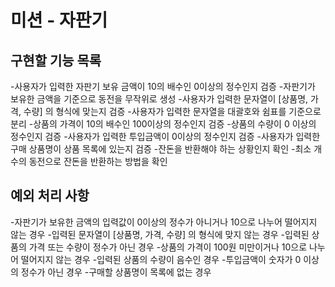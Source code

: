 # 미션 - 자판기

## 구현할 기능 목록

-사용자가 입력한 자판기 보유 금액이 10의 배수인 0이상의 정수인지 검증
-자판기가 보유한 금액을 기준으로 동전을 무작위로 생성
-사용자가 입력한 문자열이 [상품명, 가격, 수량] 의 형식에 맞는지 검증
-사용자가 입력한 문자열을 대괄호와 쉼표를 기준으로 분리
-상품의 가격이 10의 배수인 100이상의 정수인지 검증
-상품의 수량이 0 이상의 정수인지 검증
-사용자가 입력한 투입금액이 0이상의 정수인지 검증
-사용자가 입력한 구매 상품명이 상품 목록에 있는지 검증
-잔돈을 반환해야 하는 상황인지 확인
-최소 개수의 동전으로 잔돈을 반환하는 방법을 확인


## 예외 처리 사항

-자판기가 보유한 금액의 입력값이 0이상의 정수가 아니거나 10으로 나누어 떨어지지 않는 경우
-입력된 문자열이 [상품명, 가격, 수량] 의 형식에 맞지 않는 경우
-입력된 상품의 가격 또는 수량이 정수가 아닌 경우
-상품의 가격이 100원 미만이거나 10으로 나누어 떨어지지 않는 경우
-입력된 상품의 수량이 음수인 경우
-투입금액이 숫자가 0 이상의 정수가 아닌 경우
-구매할 상품명이 목록에 없는 경우